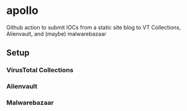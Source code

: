 # apollo
Github action to submit IOCs from a static site blog to VT Collections, Alienvault, and (maybe) malwarebazaar

## Setup

### VirusTotal Collections

### Alienvault

### Malwarebazaar
